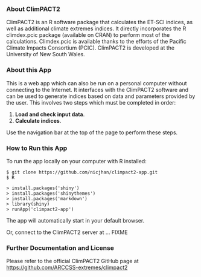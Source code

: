 
### About ClimPACT2
ClimPACT2 is an R software package that calculates the ET-SCI indices, as well as additional climate extremes indices. It directly incorporates the R climdex.pcic package (available on CRAN) to perform most of the calculations. Climdex.pcic is available thanks to the efforts of the Pacific Climate Impacts Consortium (PCIC). ClimPACT2 is developed at the University of New South Wales.

### About this App
This is a web app which can also be run on a personal computer without connecting to the Internet. It interfaces with the ClimPACT2 software and can be used to generate indices based on data and parameters provided by the user. This involves two steps which must be completed in order:

1. **Load and check input data**.  
2. **Calculate indices**.

Use the navigation bar at the top of the page to perform these steps. 

### How to Run this App
 To run the app locally on your computer with R installed:

```{bash}
$ git clone https://github.com/nicjhan/climpact2-app.git
$ R
```

```{r}
> install.packages('shiny')
> install.packages('shinythemes')
> install.packages('markdown')
> library(shiny)
> runApp('climpact2-app')
```
The app will automatically start in your default browser.

Or, connect to the ClimPACT2 server at ... FIXME

### Further Documentation and License
Please refer to the official ClimPACT2 GitHub page at https://github.com/ARCCSS-extremes/climpact2

